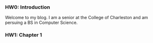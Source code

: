 ### HW0: Introduction
Welcome to my blog.
I am a senior at the College of Charleston and am persuing a BS in Computer Science.

### HW1: Chapter 1
